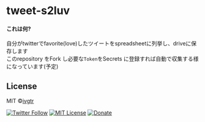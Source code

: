 # tweet-s2luv

#### これは何?  
自分がtwitterでfavorite(love)したツイートをspreadsheetに列挙し、driveに保存します  
このrepository をFork し必要な`Token`をSecrets に登録すれば自動で収集する様になっています(予定)


## License
MIT ©[ivgtr](https://github.com/ivgtr)


[![Twitter Follow](https://img.shields.io/twitter/follow/mawaru_hana?style=social)](https://twitter.com/mawaru_hana) [![MIT License](http://img.shields.io/badge/license-MIT-blue.svg?style=flat)](LICENSE) [![Donate](https://img.shields.io/badge/%EF%BC%84-support-green.svg?style=flat-square)](https://www.buymeacoffee.com/ivgtr)  
